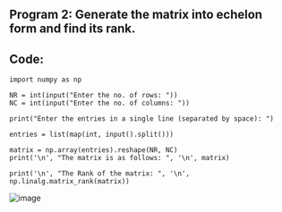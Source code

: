 ## Program 2: Generate the matrix into echelon form and find its rank.

## Code:

```
import numpy as np

NR = int(input("Enter the no. of rows: "))
NC = int(input("Enter the no. of columns: "))

print("Enter the entries in a single line (separated by space): ")

entries = list(map(int, input().split()))

matrix = np.array(entries).reshape(NR, NC)
print('\n', "The matrix is as follows: ", '\n', matrix)

print('\n', "The Rank of the matrix: ", '\n', np.linalg.matrix_rank(matrix))
```

![image](https://github.com/user-attachments/assets/02ea5273-df28-4c87-aede-fdd4c723e72c)

